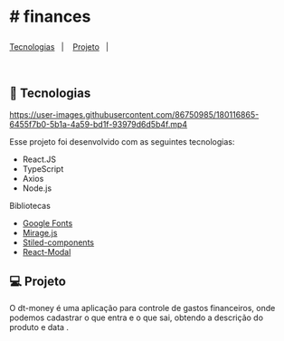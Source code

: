 # # finances<p align="center">
  <a href="#-tecnologias">Tecnologias</a>&nbsp;&nbsp;&nbsp;|&nbsp;&nbsp;&nbsp;
  <a href="#-projeto">Projeto</a>&nbsp;&nbsp;&nbsp;|&nbsp;&nbsp;&nbsp;
</p>

<p align="center">

</p>

<br>

<p align="center">
</p>

## 🚀 Tecnologias


https://user-images.githubusercontent.com/86750985/180116865-6455f7b0-5b1a-4a59-bd1f-93979d6d5b4f.mp4


Esse projeto foi desenvolvido com as seguintes tecnologias:

- React.JS
- TypeScript
- Axios
- Node.js

Bibliotecas

- [Google Fonts](https://fonts.google.com/)
- [Mirage.js](https://miragejs.com)
- [Stiled-components](https://styled-components.com)
- [React-Modal](http://reactcommunity.org/react-modal/)


## 💻 Projeto

O dt-money é uma aplicação para controle de gastos financeiros, onde podemos cadastrar o que entra e o que sai,
obtendo a descrição do produto e data .

